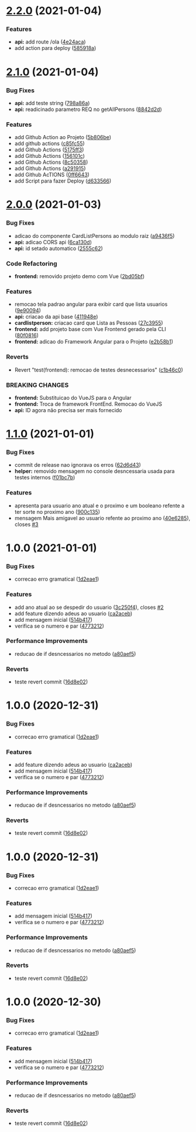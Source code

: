# [2.2.0](https://github.com/eduardovaloisfranz/teste-de-repositorio/compare/v2.1.0...v2.2.0) (2021-01-04)


### Features

* **api:** add route /ola ([4e24aca](https://github.com/eduardovaloisfranz/teste-de-repositorio/commit/4e24aca9e0bc22f638bc243b7c335aa67ef1da3a))
* add action para deploy ([585918a](https://github.com/eduardovaloisfranz/teste-de-repositorio/commit/585918a6566ae739c6cac764fc6a7abdde568317))

# [2.1.0](https://github.com/eduardovaloisfranz/teste-de-repositorio/compare/v2.0.0...v2.1.0) (2021-01-04)


### Bug Fixes

* **api:**  add teste string ([798a86a](https://github.com/eduardovaloisfranz/teste-de-repositorio/commit/798a86a4c7cc976b4f0f52ac24f40c473dd60974))
* **api:** readicinado parametro REQ no getAllPersons ([8842d2d](https://github.com/eduardovaloisfranz/teste-de-repositorio/commit/8842d2db476590b6b7a95ba5a29fb333bb0fb494))


### Features

* add Github Action ao Projeto ([5b806be](https://github.com/eduardovaloisfranz/teste-de-repositorio/commit/5b806be6d900bfd99ac6518df3205f1e5ee61bc3))
* add github actions ([c85fc55](https://github.com/eduardovaloisfranz/teste-de-repositorio/commit/c85fc55e0c8764b4db84a8cd4c3e6e16ee213467))
* add Github Actions ([5175ff3](https://github.com/eduardovaloisfranz/teste-de-repositorio/commit/5175ff3aca4e3b33217f939e1045842a7af6fff3))
* add Github Actions ([156101c](https://github.com/eduardovaloisfranz/teste-de-repositorio/commit/156101c5713089187cd6c6ed09efc886a0f7e1a7))
* add Github Actions ([8c50358](https://github.com/eduardovaloisfranz/teste-de-repositorio/commit/8c50358343f0df251b6a3c474dcd2927bfadc846))
* add Github Actions ([a291915](https://github.com/eduardovaloisfranz/teste-de-repositorio/commit/a291915b15108d20005f532dd4da8a885ef1b2c4))
* add Github AcTIONS ([0ff6643](https://github.com/eduardovaloisfranz/teste-de-repositorio/commit/0ff664361b8f30237db128853947a61eb8656a79))
* add Script para fazer Deploy ([d633566](https://github.com/eduardovaloisfranz/teste-de-repositorio/commit/d633566c087a5a522d6155f58e8fdb9e5a810175))

# [2.0.0](https://github.com/eduardovaloisfranz/teste-de-repositorio/compare/v1.1.0...v2.0.0) (2021-01-03)


### Bug Fixes

* adicao do componente CardListPersons ao modulo raiz ([a9436f5](https://github.com/eduardovaloisfranz/teste-de-repositorio/commit/a9436f56bdddd4cc5a1e8e105a94a8eeca901b1b))
* **api:** adicao CORS api ([6ca130d](https://github.com/eduardovaloisfranz/teste-de-repositorio/commit/6ca130d15930e75d203981122747a6dc2b447ee1))
* **api:** id setado automatico ([2555c62](https://github.com/eduardovaloisfranz/teste-de-repositorio/commit/2555c62bf4a7d932170b1c95d5c2adbe975e913e))


### Code Refactoring

* **frontend:** removido projeto demo com Vue ([2bd05bf](https://github.com/eduardovaloisfranz/teste-de-repositorio/commit/2bd05bf581b8a347456b75e311f32e497c16d2c9))


### Features

* remocao tela padrao angular para exibir card que lista usuarios ([9e90094](https://github.com/eduardovaloisfranz/teste-de-repositorio/commit/9e900942160cbde58a31ea80f8f7731ef275e2ba))
* **api:** criacao da api base ([411948e](https://github.com/eduardovaloisfranz/teste-de-repositorio/commit/411948e879b7d095a2f442ef15f631abdd0cdca8))
* **cardlistperson:** criacao card que Lista as Pessoas ([27c3955](https://github.com/eduardovaloisfranz/teste-de-repositorio/commit/27c3955859d09762cf1d286bab4c64a34b45f028))
* **frontend:** add projeto base com Vue Frontend gerado pela CLI ([80f0816](https://github.com/eduardovaloisfranz/teste-de-repositorio/commit/80f0816281b060abd6f1c916005ea352b76d2b3b))
* **frontend:** adicao do Framework Angular para o Projeto ([e2b58b1](https://github.com/eduardovaloisfranz/teste-de-repositorio/commit/e2b58b1ef0577e5daa58ed938a13ffd420b5403b))


### Reverts

* Revert "test(frontend): remocao de testes desnecessarios" ([c1b46c0](https://github.com/eduardovaloisfranz/teste-de-repositorio/commit/c1b46c0240be06592574676bf0d340b72173aa50))


### BREAKING CHANGES

* **frontend:** Substituicao do VueJS para o Angular
* **frontend:** Troca de framework FrontEnd. Remocao do VueJS
* **api:** ID agora não precisa ser mais fornecido

# [1.1.0](https://github.com/eduardovaloisfranz/teste-de-repositorio/compare/v1.0.0...v1.1.0) (2021-01-01)


### Bug Fixes

* commit de release nao ignorava os erros ([62d6d43](https://github.com/eduardovaloisfranz/teste-de-repositorio/commit/62d6d438c9eb3bc4edc86e56ec6fa526beb808bf))
* **helper:** removido mensagem no console desncessaria usada para testes internos ([f01bc7b](https://github.com/eduardovaloisfranz/teste-de-repositorio/commit/f01bc7bde977f29f1280023c344904eee2e33605))


### Features

* apresenta para usuario ano atual e o proximo e um booleano refente a ter sorte no proximo ano ([900c135](https://github.com/eduardovaloisfranz/teste-de-repositorio/commit/900c1358f4cadc350a9376a4acf3396c6747a69e))
* mensagem Mais amigavel ao usuario refente ao proximo ano ([40e6285](https://github.com/eduardovaloisfranz/teste-de-repositorio/commit/40e6285e7472657579894aeaf5ae915b19575403)), closes [#3](https://github.com/eduardovaloisfranz/teste-de-repositorio/issues/3)

# 1.0.0 (2021-01-01)


### Bug Fixes

* correcao erro gramatical ([1d2eae1](https://github.com/eduardovaloisfranz/teste-de-repositorio/commit/1d2eae12d6f0b2d1e5972669907e0e0a07c0f4df))


### Features

* add ano atual ao se despedir do usuario ([3c250f4](https://github.com/eduardovaloisfranz/teste-de-repositorio/commit/3c250f4fcfe7be79943521d44aa22f23e10da5d3)), closes [#2](https://github.com/eduardovaloisfranz/teste-de-repositorio/issues/2)
* add feature dizendo adeus ao usuario ([ca2aceb](https://github.com/eduardovaloisfranz/teste-de-repositorio/commit/ca2aceb0697fd255aed3dbf78acb5ae6cb7c9040))
* add mensagem inicial ([514b417](https://github.com/eduardovaloisfranz/teste-de-repositorio/commit/514b41729967f0c6963164dcb7dfac193527b871))
* verifica se o numero e par ([4773212](https://github.com/eduardovaloisfranz/teste-de-repositorio/commit/47732122e61cae09efbbc018de1155286b3a5fe9))


### Performance Improvements

* reducao de if desncessarios no metodo ([a80aef5](https://github.com/eduardovaloisfranz/teste-de-repositorio/commit/a80aef5a0d921e2560464fb216e8519526dc82bd))


### Reverts

* teste revert commit ([16d8e02](https://github.com/eduardovaloisfranz/teste-de-repositorio/commit/16d8e02ad9f108503695d15e414dfea7d8cbb1dd))

# 1.0.0 (2020-12-31)


### Bug Fixes

* correcao erro gramatical ([1d2eae1](https://github.com/eduardovaloisfranz/teste-de-repositorio/commit/1d2eae12d6f0b2d1e5972669907e0e0a07c0f4df))


### Features

* add feature dizendo adeus ao usuario ([ca2aceb](https://github.com/eduardovaloisfranz/teste-de-repositorio/commit/ca2aceb0697fd255aed3dbf78acb5ae6cb7c9040))
* add mensagem inicial ([514b417](https://github.com/eduardovaloisfranz/teste-de-repositorio/commit/514b41729967f0c6963164dcb7dfac193527b871))
* verifica se o numero e par ([4773212](https://github.com/eduardovaloisfranz/teste-de-repositorio/commit/47732122e61cae09efbbc018de1155286b3a5fe9))


### Performance Improvements

* reducao de if desncessarios no metodo ([a80aef5](https://github.com/eduardovaloisfranz/teste-de-repositorio/commit/a80aef5a0d921e2560464fb216e8519526dc82bd))


### Reverts

* teste revert commit ([16d8e02](https://github.com/eduardovaloisfranz/teste-de-repositorio/commit/16d8e02ad9f108503695d15e414dfea7d8cbb1dd))

# 1.0.0 (2020-12-31)


### Bug Fixes

* correcao erro gramatical ([1d2eae1](https://github.com/eduardovaloisfranz/teste-de-repositorio/commit/1d2eae12d6f0b2d1e5972669907e0e0a07c0f4df))


### Features

* add mensagem inicial ([514b417](https://github.com/eduardovaloisfranz/teste-de-repositorio/commit/514b41729967f0c6963164dcb7dfac193527b871))
* verifica se o numero e par ([4773212](https://github.com/eduardovaloisfranz/teste-de-repositorio/commit/47732122e61cae09efbbc018de1155286b3a5fe9))


### Performance Improvements

* reducao de if desncessarios no metodo ([a80aef5](https://github.com/eduardovaloisfranz/teste-de-repositorio/commit/a80aef5a0d921e2560464fb216e8519526dc82bd))


### Reverts

* teste revert commit ([16d8e02](https://github.com/eduardovaloisfranz/teste-de-repositorio/commit/16d8e02ad9f108503695d15e414dfea7d8cbb1dd))

# 1.0.0 (2020-12-30)


### Bug Fixes

* correcao erro gramatical ([1d2eae1](https://github.com/eduardovaloisfranz/teste-de-repositorio/commit/1d2eae12d6f0b2d1e5972669907e0e0a07c0f4df))


### Features

* add mensagem inicial ([514b417](https://github.com/eduardovaloisfranz/teste-de-repositorio/commit/514b41729967f0c6963164dcb7dfac193527b871))
* verifica se o numero e par ([4773212](https://github.com/eduardovaloisfranz/teste-de-repositorio/commit/47732122e61cae09efbbc018de1155286b3a5fe9))


### Performance Improvements

* reducao de if desncessarios no metodo ([a80aef5](https://github.com/eduardovaloisfranz/teste-de-repositorio/commit/a80aef5a0d921e2560464fb216e8519526dc82bd))


### Reverts

* teste revert commit ([16d8e02](https://github.com/eduardovaloisfranz/teste-de-repositorio/commit/16d8e02ad9f108503695d15e414dfea7d8cbb1dd))
